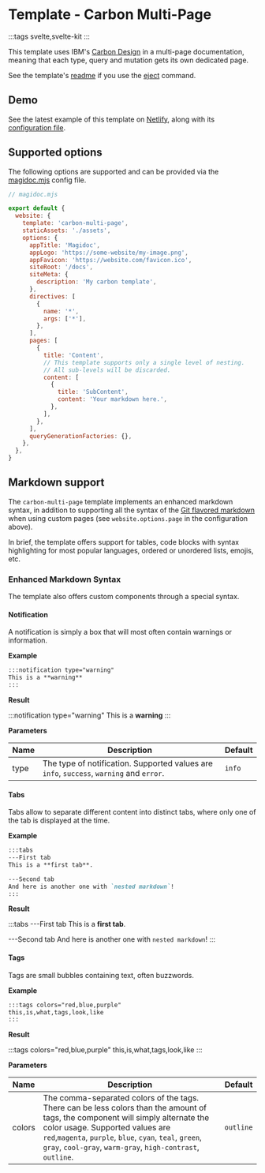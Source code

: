 # Template - Carbon Multi-Page

:::tags
svelte,svelte-kit
:::

This template uses IBM's [Carbon Design](https://carbondesignsystem.com/) in a multi-page documentation, meaning that each type, query and mutation gets its own dedicated page.

See the template's [readme](https://github.com/magidoc-org/magidoc/blob/main/packages/starters/carbon-multi-page/README.md) if you use the [eject](/cli/command-eject) command.

## Demo

See the latest example of this template on [Netlify](https://magidoc-carbon-multi-page.netlify.app), along with its [configuration file](https://github.com/magidoc-org/magidoc/blob/main/packages/examples/fauna/magidoc.mjs).

## Supported options

The following options are supported and can be provided via the [magidoc.mjs](/cli/magidoc-configuration) config file.

```javascript
// magidoc.mjs

export default {
  website: {
    template: 'carbon-multi-page',
    staticAssets: './assets',
    options: {
      appTitle: 'Magidoc',
      appLogo: 'https://some-website/my-image.png',
      appFavicon: 'https://website.com/favicon.ico',
      siteRoot: '/docs',
      siteMeta: {
        description: 'My carbon template',
      },
      directives: [
        {
          name: '*',
          args: ['*'],
        },
      ],
      pages: [
        {
          title: 'Content',
          // This template supports only a single level of nesting.
          // All sub-levels will be discarded.
          content: [
            {
              title: 'SubContent',
              content: 'Your markdown here.',
            },
          ],
        },
      ],
      queryGenerationFactories: {},
    },
  },
}
```

## Markdown support

The `carbon-multi-page` template implements an enhanced markdown syntax, in addition to supporting all the syntax of the [Git flavored markdown](https://github.github.com/gfm/) when using custom pages (see `website.options.page` in the configuration above).

In brief, the template offers support for tables, code blocks with syntax highlighting for most popular languages, ordered or unordered lists, emojis, etc.

### Enhanced Markdown Syntax

The template also offers custom components through a special syntax.

#### Notification

A notification is simply a box that will most often contain warnings or information.

**Example**

```markdown
:::notification type="warning"
This is a **warning**
:::
```

**Result**

:::notification type="warning"
This is a **warning**
:::

**Parameters**

| Name | Description                                                                              | Default |
| ---- | ---------------------------------------------------------------------------------------- | ------- |
| type | The type of notification. Supported values are `info`, `success`, `warning` and `error`. | `info`  |

#### Tabs

Tabs allow to separate different content into distinct tabs, where only one of the tab is displayed at the time.

**Example**

```markdown
:::tabs
---First tab
This is a **first tab**.

---Second tab
And here is another one with `nested markdown`!
:::
```

**Result**

:::tabs
---First tab
This is a **first tab**.

---Second tab
And here is another one with `nested markdown`!
:::

#### Tags

Tags are small bubbles containing text, often buzzwords.

**Example**

```markdown
:::tags colors="red,blue,purple"
this,is,what,tags,look,like
:::
```

**Result**

:::tags colors="red,blue,purple"
this,is,what,tags,look,like
:::

**Parameters**

| Name   | Description                                                                                                                                                                                                                                                                                   | Default   |
| ------ | --------------------------------------------------------------------------------------------------------------------------------------------------------------------------------------------------------------------------------------------------------------------------------------------- | --------- |
| colors | The comma-separated colors of the tags. There can be less colors than the amount of tags, the component will simply alternate the color usage. Supported values are `red`,`magenta`, `purple`, `blue`, `cyan`, `teal`, `green`, `gray`, `cool-gray`, `warm-gray`, `high-contrast`, `outline`. | `outline` |
